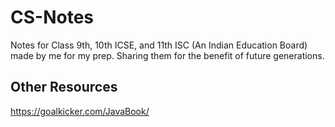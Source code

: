 # CS-Notes

Notes for Class 9th, 10th ICSE, and 11th ISC (An Indian Education Board) made by me for my prep. Sharing them for the benefit of future generations.

## Other Resources

https://goalkicker.com/JavaBook/